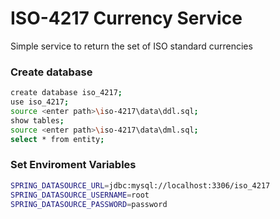 # ISO-4217 Currency Service

Simple service to return the set of ISO standard currencies


### Create database

```sh
create database iso_4217;
use iso_4217;
source <enter path>\iso-4217\data\ddl.sql;
show tables;
source <enter path>\iso-4217\data\dml.sql;
select * from entity;
```

### Set Enviroment Variables

```sh
SPRING_DATASOURCE_URL=jdbc:mysql://localhost:3306/iso_4217
SPRING_DATASOURCE_USERNAME=root
SPRING_DATASOURCE_PASSWORD=password
```